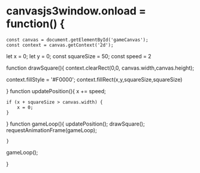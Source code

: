 # canvasjs3window.onload = function() {
    const canvas = document.getElementById('gameCanvas');
    const context = canvas.getContext('2d');

let x = 0;
let y = 0;
const squareSize = 50;
const speed = 2

function drawSquare(){
context.clearRect(0,0, canvas.width,canvas.height);

context.fillStyle = '#F0000';
context.fillRect(x,y,squareSize,squareSize)


}
function updatePosition(){
    x += speed;

    if (x + squareSize > canvas.width) {
        x = 0;
    }
}
    function gameLoop(){
            updatePosition();
            drawSquare();
            requestAnimationFrame(gameLoop);

    }
gameLoop();


}
